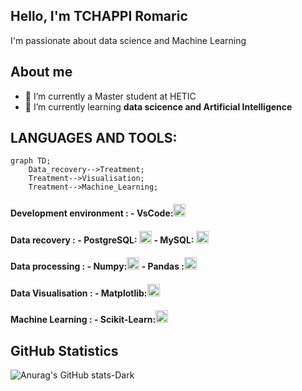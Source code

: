 ## Hello, I'm TCHAPPI Romaric
I'm passionate about data science and Machine Learning<br>

## About me
- 🔭 I’m currently a Master student at HETIC
- 🌱 I’m currently learning **data scicence and Artificial Intelligence**

## LANGUAGES AND TOOLS:
```mermaid
graph TD;
    Data_recovery-->Treatment;
    Treatment-->Visualisation;
    Treatment-->Machine_Learning;
```
#### Development environment : **- VsCode:**<code><img height="20" alt="VsCode" src="https://cdn.jsdelivr.net/gh/devicons/devicon@latest/icons/vscode/vscode-original.svg"></code>

#### Data recovery : **- PostgreSQL:** <code><img height="20" alt="PostgreSQL" src="https://cdn.jsdelivr.net/gh/devicons/devicon@latest/icons/postgresql/postgresql-original.svg"></code> **- MySQL:** <code><img height="20" alt="MySQL" src="https://cdn.jsdelivr.net/gh/devicons/devicon@latest/icons/mysql/mysql-original.svg"></code>

#### Data processing : **- Numpy:**<code><img height="20" alt="Numpy" src="https://cdn.jsdelivr.net/gh/devicons/devicon@latest/icons/numpy/numpy-original.svg"></code> **- Pandas :**<code><img height="20" alt="Pandas" src="https://cdn.jsdelivr.net/gh/devicons/devicon@latest/icons/pandas/pandas-original.svg"></code>

#### Data Visualisation :  **- Matplotlib:**<code><img height="20" alt="Matplotlib" src="https://cdn.jsdelivr.net/gh/devicons/devicon@latest/icons/matplotlib/matplotlib-original.svg"></code>
<!-- <code><img height="20" alt="Seaborn" src="https://cdn.jsdelivr.net/gh/devicons/devicon@latest/icons/pandas/pandas-original.svg"></code> -->

#### Machine Learning : **- Scikit-Learn:**<code><img height="20" alt="Scikit-Learn" src="https://cdn.jsdelivr.net/gh/devicons/devicon@latest/icons/scikitlearn/scikitlearn-original.svg"></code> 

## GitHub Statistics  
![Anurag's GitHub stats-Dark](https://github-readme-stats.vercel.app/api?username=TchappiR&show_icons=true&theme=dark#gh-dark-mode-only)
